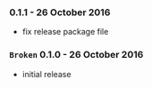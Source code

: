 ### 0.1.1 - 26 October 2016
* fix release package file

### ``Broken`` 0.1.0 - 26 October 2016
* initial release
